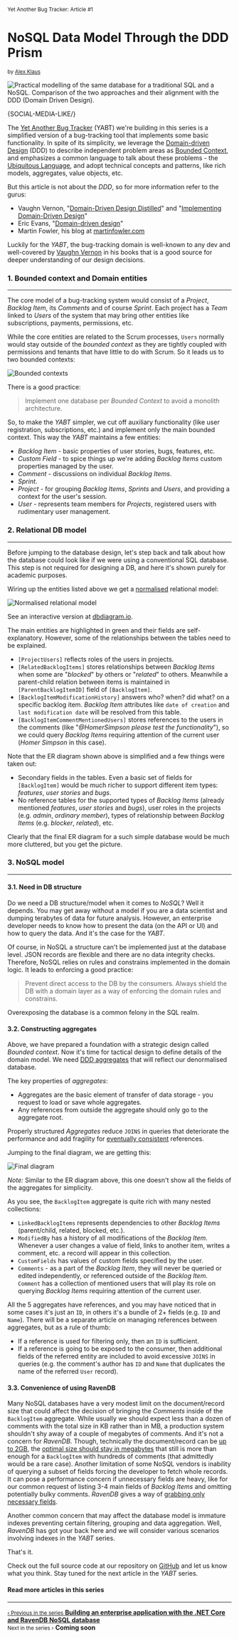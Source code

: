 <p><small class="series-name">Yet Another Bug Tracker: Article #1</small></p>
<h1>NoSQL Data Model Through the DDD Prism</h1>
<small>by <a href="mailto:alex.a.klaus@gmail.com">Alex Klaus</a></small>

![Practical modelling of the same database for a traditional SQL and a NoSQL. Comparison of the two approaches and their alignment with the DDD (Domain Driven Design).](images/nosql-data-model-through-ddd-prism.jpg)

{SOCIAL-MEDIA-LIKE/}

<p>The <a href="https://github.com/ravendb/samples-yabt" target="_blank" rel="nofollow">Yet Another Bug Tracker</a> (YABT) we're building in this series is a simplified version of a bug-tracking tool that implements some basic functionality. In spite of its simplicity, we leverage the <a href="https://en.wikipedia.org/wiki/Domain-driven_design" target="_blank" rel="nofollow">Domain-driven Design</a> (DDD) to describe independent problem areas as <a href="https://martinfowler.com/bliki/BoundedContext.html" target="_blank" rel="nofollow">Bounded Context</a>, and emphasizes a common language to talk about these problems - the <a href="https://martinfowler.com/bliki/UbiquitousLanguage.html" target="_blank" rel="nofollow">Ubiquitous Language</a>, and adopt technical concepts and patterns, like rich models, aggregates, value objects, etc.</p>

But this article is not about the *DDD*, so for more information refer to the gurus:

<ul>
    <li class="margin-top-xs">Vaughn Vernon, "<a href="https://www.amazon.com/Domain-Driven-Design-Distilled-Vaughn-Vernon/dp/0134434420" target="_blank" rel="nofollow">Domain-Driven Design Distilled</a>" and "<a href="https://www.amazon.com/gp/product/B00BCLEBN8" target="_blank" rel="nofollow">Implementing Domain-Driven Design</a>"</li>
    <li class="margin-top-xs">Eric Evans, "<a href="https://www.amazon.com/exec/obidos/ASIN/0321125215" target="_blank" rel="nofollow">Domain-driven design</a>"</li>
    <li class="margin-top-xs">Martin Fowler, his blog at <a href="https://martinfowler.com/tags/domain%20driven%20design.html" target="_blank" rel="nofollow">martinfowler.com</a></li>
</ul>

<p>Luckily for the <em>YABT</em>, the bug-tracking domain is well-known to any dev and well-covered by <a href="https://vaughnvernon.co" target="_blank" rel="nofollow">Vaughn Vernon</a> in his books that is a good source for deeper understanding of our design decisions.</p>

### 1. Bounded context and Domain entities
<hr style="border-color:rgba(34,37,43,.15);">

The core model of a bug-tracking system would consist of a *Project*, *Backlog Item*, its *Comments* and of course *Sprint*. Each project has a *Team* linked to *Users* of the system that may bring other entities like subscriptions, payments, permissions, etc.

While the core entities are related to the Scrum processes, `Users` normally would stay outside of the *bounded context* as they are tightly coupled with permissions and tenants that have little to do with Scrum. So it leads us to two bounded contexts:

<div class="margin-top-sm margin-bottom-sm">
    <img src="images/yabt1/1.png" class="img-responsive m-0-auto" alt="Bounded contexts"/>
</div>

There is a good practice:

> Implement one database per *Bounded Context* to avoid a monolith architecture.

So, to make the *YABT* simpler, we cut off auxiliary functionality (like user registration, subscriptions, etc.) and implement only the main bounded context. This way the *YABT* maintains a few entities:

<ul>
    <li class="margin-top-xs">
        <em>Backlog Item</em> - basic properties of user stories, bugs, features, etc.
    </li>
    <li class="margin-top-xs">
        <em>Custom Field</em> - to spice things up we're adding <em>Backlog Items</em> custom properties managed by the user.
    </li>
    <li class="margin-top-xs">
        <em>Comment</em> - discussions on individual <em>Backlog Items</em>.
    </li>
    <li class="margin-top-xs">
        <em>Sprint</em>.
    </li>
    <li class="margin-top-xs">
        <em>Project</em> - for grouping <em>Backlog Items</em>, <em>Sprints</em> and <em>Users</em>, and providing a context for the user's session.
    </li>
    <li class="margin-top-xs">
        <em>User</em> - represents team members for <em>Projects</em>, registered users with rudimentary user management.
    </li>
</ul>

### 2. Relational DB model
<hr style="border-color:rgba(34,37,43,.15);">

Before jumping to the database design, let's step back and talk about how the database could look like if we were using a conventional SQL database. This step is not required for designing a DB, and here it's shown purely for academic purposes.

<p>Wiring up the entities listed above we get a <a href="https://en.wikipedia.org/wiki/Database_normalization" target="_blank" rel="nofollow">normalised</a> relational model:

<div class="margin-top-sm margin-bottom-sm">
    <img src="images/yabt1/2.png" class="img-responsive m-0-auto" alt="Normalised relational model"/>
</div>

<p>See an interactive version at <a href="https://dbdiagram.io/d/5f014b310425da461f04411f" target="_blank" rel="nofollow">dbdiagram.io</a>.</p>

The main entities are highlighted in green and their fields are self-explanatory. However, some of the relationships between the tables need to be explained.

<ul>
    <li class="margin-top-xs"><code>[ProjectUsers]</code> reflects roles of the users in projects.</li>
    <li class="margin-top-xs"><code>[RelatedBacklogItems]</code> stores relationships between <em>Backlog Items</em> when some are "<em>blocked</em>" by others or "<em>related</em>" to others. Meanwhile a parent-child relation between items is maintained in <code>[ParentBacklogItemID]</code> field of <code>[BacklogItem]</code>.</li>
    <li class="margin-top-xs"><code>[BacklogItemModificationHistory]</code> answers who? when? did what? on a specific backlog item. <em>Backlog Item</em> attributes like <code>date of creation</code> and <code>last modification date</code> will be resolved from this table.</li>
    <li class="margin-top-xs"><code>[BacklogItemCommentMentionedUsers]</code> stores references to the users in the comments (like "<em>@HomerSimpson please test the functionality</em>"), so we could query <em>Backlog Items</em> requiring attention of the current user (<em>Homer Simpson</em> in this case).</li>
</ul>

Note that the ER diagram shown above is simplified and a few things were taken out:

<ul>
    <li class="margin-top-xs">Secondary fields in the tables. Even a basic set of fields for <code>[BacklogItem]</code> would be much richer to support different item types: <em>features</em>, <em>user stories</em> and <em>bugs</em>.</li>
    <li class="margin-top-xs">No reference tables for the supported types of <em>Backlog Items</em> (already mentioned <em>features</em>, <em>user stories</em> and <em>bugs</em>), user roles in the projects (e.g. <em>admin</em>, <em>ordinary member</em>), types of relationship between <em>Backlog Items</em> (e.g. <em>blocker</em>, <em>related</em>), etc.</li>
</ul>

Clearly that the final ER diagram for a such simple database would be much more cluttered, but you get the picture.

### 3. NoSQL model
<hr style="border-color:rgba(34,37,43,.15);">

#### 3.1. Need in DB structure

Do we need a DB structure/model when it comes to *NoSQL*? Well it depends. You may get away without a model if you are a data scientist and dumping terabytes of data for future analysis. However, an enterprise developer needs to know how to present the data (on the API or UI) and how to query the data. And it's the case for the *YABT*.

Of course, in NoSQL a structure can't be implemented just at the database level. JSON records are flexible and there are no data integrity checks. Therefore, NoSQL relies on rules and constrains implemented in the domain logic. It leads to enforcing a good practice:

> Prevent direct access to the DB by the consumers. Always shield the DB with a domain layer as a way of enforcing the domain rules and constrains.

Overexposing the database is a common felony in the SQL realm.

#### 3.2. Constructing aggregates

<p>Above, we have prepared a foundation with a strategic design called <em>Bounded context</em>. Now it's time for tactical design to define details of the domain model. We need <a href="https://martinfowler.com/bliki/DDD_Aggregate.html" target="_blank" rel="nofollow">DDD aggregates</a> that will reflect our denormalised database.</p>

The key properties of *aggregates*:

<ul>
    <li class="margin-top-xs">Aggregates are the basic element of transfer of data storage - you request to load or save whole aggregates.</li>
    <li class="margin-top-xs">Any references from outside the aggregate should only go to the aggregate root.</li>
</ul>

<p>Properly structured <em>Aggregates</em> reduce <code>JOINS</code> in queries that deteriorate the performance and add fragility for <a href="https://en.wikipedia.org/wiki/Eventual_consistency" target="_blank" rel="nofollow">eventually consistent</a> references.</p>

Jumping to the final diagram, we are getting this:

<div class="margin-top-sm margin-bottom-sm">
    <img src="images/yabt1/3.png" class="img-responsive m-0-auto" alt="Final diagram"/>
</div>

*Note:* Similar to the ER diagram above, this one doesn't show all the fields of the aggregates for simplicity.

As you see, the `BacklogItem` aggregate is quite rich with many nested collections:

<ul>
    <li class="margin-top-xs"><code>LinkedBacklogItems</code> represents dependencies to other <em>Backlog Items</em> (parent/child, related, blocked, etc.).</li>
    <li class="margin-top-xs"><code>ModifiedBy</code> has a history of all modifications of the <em>Backlog Item</em>. Whenever a user changes a value of field, links to another item, writes a comment, etc. a record will appear in this collection.</li>
    <li class="margin-top-xs"><code>CustomFields</code> has values of custom fields specified by the user.</li>
    <li class="margin-top-xs"><code>Comments</code> - as a part of the <em>Backlog Item</em>, they will never be queried or edited independently, or referenced outside of the <em>Backlog Item</em>. <code>Comment</code> has a collection of mentioned users that will play its role on querying <em>Backlog Items</em> requiring attention of the current user.</li>
</ul>

All the 5 aggregates have references, and you may have noticed that in some cases it's just an `ID`, in others it's a bundle of 2+ fields (e.g. `ID` and `Name`). There will be a separate article on managing references between aggregates, but as a rule of thumb:

<ul>
    <li class="margin-top-xs">If a reference is used for filtering only, then an <code>ID</code> is sufficient.</li>
    <li class="margin-top-xs">If a reference is going to be exposed to the consumer, then additional fields of the referred entity are included to avoid excessive <code>JOINS</code> in queries (e.g. the comment's author has <code>ID</code> and <code>Name</code> that duplicates the name of the referred <code>User</code> record).</li>
</ul>

#### 3.3. Convenience of using RavenDB

<p>Many NoSQL databases have a very modest limit on the document/record size that could affect the decision of bringing the <em>Comments</em> inside of the <code>BacklogItem</code> aggregate. While usually we should expect less than a dozen of comments with the total size in KB rather than in MB, a production system shouldn't shy away of a couple of megabytes of comments. And it's not a concern for <em>RavenDB</em>. Though, technically the document/record can be <a href="https://ayende.com/blog/156865/ravendb-net-memory-management-and-variable-size-obese-documents" target="_blank" rel="nofollow">up to 2GB</a>, the <a href="https://stackoverflow.com/a/45031998/968003" target="_blank" rel="nofollow">optimal size should stay in megabytes</a> that still is more than enough for a <code>BacklogItem</code> with hundreds of comments (that admittedly would be a rare case). Another limitation of some NoSQL vendors is inability of querying a subset of fields forcing the developer to fetch whole records. It can pose a performance concern if unnecessary fields are heavy, like for our common request of listing 3-4 main fields of <em>Backlog Items</em> and omitting potentially bulky comments. <em>RavenDB</em> gives a way of <a href="https://ravendb.net/docs/article-page/latest/csharp/client-api/session/querying/how-to-project-query-results">grabbing only necessary fields</a>.</p>

Another common concern that may affect the database model is immature indexes preventing certain filtering, grouping and data aggregation. Well, <em>RavenDB</em> has got your back here and we will consider various scenarios involving indexes in the *YABT* series.

That's it.

<p>Check out the full source code at our repository on <a href="https://github.com/ravendb/samples-yabt" target="_blank" rel="nofollow">GitHub</a> and let us know what you think. Stay tuned for the next article in the <em>YABT</em> series.</p>

<h4 class="margin-top">Read more articles in this series</h4>
<hr style="border-color:rgba(34,37,43,.15);">
<div class="series-nav">
    <a href="https://ravendb.net/articles/building-application-with-net-core-and-ravendb-nosql-database">
        <div class="nav-btn margin-bottom-xs">
            <small>‹ Previous in the series</small>
            <strong class="previous">Building an enterprise application with the .NET Core and RavenDB NoSQL database</strong>
        </div>
    </a>
    <div class="nav-btn disabled margin-bottom-xs">
        <small>Next in the series ›</small>
        <strong class="next">Coming soon</strong>
    </div>
</div>